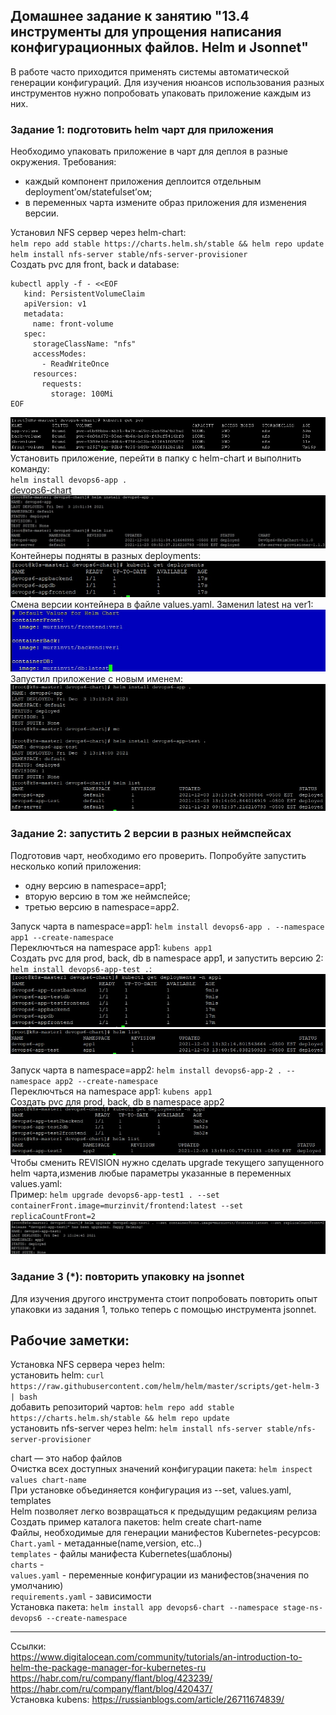 ## Домашнее задание к занятию "13.4 инструменты для упрощения написания конфигурационных файлов. Helm и Jsonnet"
В работе часто приходится применять системы автоматической генерации конфигураций. Для изучения нюансов использования разных инструментов нужно попробовать упаковать приложение каждым из них.

### Задание 1: подготовить helm чарт для приложения
Необходимо упаковать приложение в чарт для деплоя в разные окружения. Требования:
* каждый компонент приложения деплоится отдельным deployment’ом/statefulset’ом;
* в переменных чарта измените образ приложения для изменения версии.

Установил NFS сервер через helm-chart: </br>
`helm repo add stable https://charts.helm.sh/stable && helm repo update` </br>
`helm install nfs-server stable/nfs-server-provisioner` </br>
Создать pvc для front, back и database: </br>
 ```
 kubectl apply -f - <<EOF
    kind: PersistentVolumeClaim
    apiVersion: v1
    metadata:
      name: front-volume
    spec:
      storageClassName: "nfs"
      accessModes:
        - ReadWriteOnce
      resources:
        requests:
          storage: 100Mi
 EOF
 ```
 ![helm_make_pvc](https://github.com/murzinvit/screen_1/blob/f0e08f45cad230d631d78e33071929ef5bc3fac5/Kuber_helm_make_pvc.jpg) </br>
Установить приложение, перейти в папку с helm-chart и выполнить команду: </br>
`helm install devops6-app .` </br>
[devops6-chart](https://github.com/murzinvit/13.04_kubernetes_config_helm/tree/main/devops6-chart) </br>
![app_install](https://github.com/murzinvit/screen_1/blob/4eed8c1dd05717430e86ec6ac771ea54b85bc535/Kuber_helm_installdevops6_app1.jpg) </br>
Контейнеры подняты в разных deployments: </br>
![app_deployment](https://github.com/murzinvit/screen_1/blob/1f840e5ccc2112a742ddbc261468dc2651da4d88/Kuber_run_deployments_app.jpg) </br>
Смена версии контейнера в файле values.yaml. Заменил latest на ver1: </br>
![container_value](https://github.com/murzinvit/screen_1/blob/62c8610f89f339fb690caa02978e81d80cd4d1a5/Kuber_change_container_value.jpg) </br>
Запустил приложение с новым именем: </br>
![devops6_app_test](https://github.com/murzinvit/screen_1/blob/4e2d4eda43d4a97f31a89b8a7502d5090f23df99/Kuber_run_devops6_app_test.jpg) </br>

### Задание 2: запустить 2 версии в разных неймспейсах
Подготовив чарт, необходимо его проверить. Попробуйте запустить несколько копий приложения:
* одну версию в namespace=app1;
* вторую версию в том же неймспейсе;
* третью версию в namespace=app2.

Запуск чарта в namespace=app1: `helm install devops6-app . --namespace app1 --create-namespace` </br>
Переключться на namespace app1: `kubens app1` </br>
Создать pvc для prod, back, db в namespace app1, и запустить версию 2: `helm install devops6-app-test .`: </br>
![app_in_1_ns](https://github.com/murzinvit/screen_1/blob/9bbbb899e18c2b2e77aba33e5c44f225c79a092b/Kuber_run_2_version_app_in_1_ns.jpg) </br>
![helm_list](https://github.com/murzinvit/screen_1/blob/e3ee480cc6478df221031482956be8b1ab8196b2/Kuber_2_ver_in_app1_helm_list.jpg) </br>

Запуск чарта в namespace=app2: `helm install devops6-app-2 . --namespace app2 --create-namespace` </br>
Переключться на namespace app1: `kubens app1` </br>
Создать pvc для prod, back, db в namespace app2 </br>
![install_apps](https://github.com/murzinvit/screen_1/blob/db51df0d4d825297c96e90ef755b73139712aa59/Kuber_app2_install_apps.jpg) </br>
Чтобы сменить REVISION нужно сделать upgrade текущего запущенного helm чарта,изменив любые параметры указанные в переменных values.yaml: </br>
Пример: `helm upgrade devops6-app-test1 . --set containerFront.image=murzinvit/frontend:latest --set replicaCountFront=2`</br>
![Kuber_revision_2](https://github.com/murzinvit/screen_1/blob/d87e5c6d247cfae8d49bf0754f139c9bd7599c01/Kuber_revision_2.jpg) </br>

### Задание 3 (*): повторить упаковку на jsonnet
Для изучения другого инструмента стоит попробовать повторить опыт упаковки из задания 1, только теперь с помощью инструмента jsonnet. </br>

Рабочие заметки: </br>
-----------------------------------------------
Установка NFS сервера через helm: </br>
    установить helm: `curl https://raw.githubusercontent.com/helm/helm/master/scripts/get-helm-3 | bash` </br>
    добавить репозиторий чартов: `helm repo add stable https://charts.helm.sh/stable && helm repo update` </br>
    установить nfs-server через helm: `helm install nfs-server stable/nfs-server-provisioner` </br>

chart — это набор файлов </br>
Очистка всех доступных значений конфигурации пакета: `helm inspect values chart-name` </br>
При установке объединяется конфигурация из --set, values.yaml, templates </br>
Helm позволяет легко возвращаться к предыдущим редакциям релиза </br>
Создать пример каталога пакетов: helm create chart-name </br>
Файлы, необходимые для генерации манифестов Kubernetes-ресурсов: </br>
`Chart.yaml` - метаданные(name,version, etc..) </br>
`templates` - файлы манифеста Kubernetes(шаблоны) </br>
`charts` - </br>
`values.yaml` - переменные конфигурации из манифестов(значения по умолчанию) </br>
`requirements.yaml` - зависимости </br>
Установка пакета: `helm install app devops6-chart --namespace stage-ns-devops6 --create-namespace` </br>

-----------------------------------------------
Ссылки: </br>
https://www.digitalocean.com/community/tutorials/an-introduction-to-helm-the-package-manager-for-kubernetes-ru </br>
https://habr.com/ru/company/flant/blog/423239/ </br>
https://habr.com/ru/company/flant/blog/420437/ </br>
Установка kubens: https://russianblogs.com/article/26711674839/ </br>

